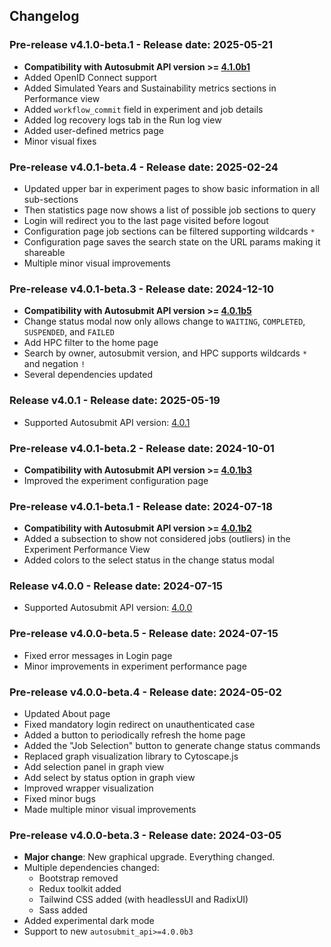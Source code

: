 ## Changelog

### Pre-release v4.1.0-beta.1 - Release date: 2025-05-21

* **Compatibility with Autosubmit API version >= [4.1.0b1](https://pypi.org/project/autosubmit-api/4.1.0b1/)**
* Added OpenID Connect support
* Added Simulated Years and Sustainability metrics sections in Performance view
* Added `workflow_commit` field in experiment and job details
* Added log recovery logs tab in the Run log view 
* Added user-defined metrics page
* Minor visual fixes

### Pre-release v4.0.1-beta.4 - Release date: 2025-02-24

* Updated upper bar in experiment pages to show basic information in all sub-sections
* Then statistics page now shows a list of possible job sections to query
* Login will redirect you to the last page visited before logout
* Configuration page job sections can be filtered supporting wildcards `*`
* Configuration page saves the search state on the URL params making it shareable
* Multiple minor visual improvements

### Pre-release v4.0.1-beta.3 - Release date: 2024-12-10

* **Compatibility with Autosubmit API version >= [4.0.1b5](https://pypi.org/project/autosubmit-api/4.0.1b5/)**
* Change status modal now only allows change to `WAITING`, `COMPLETED`, `SUSPENDED`, and `FAILED`
* Add HPC filter to the home page
* Search by owner, autosubmit version, and HPC supports wildcards `*` and negation `!`
* Several dependencies updated

### Release v4.0.1 - Release date: 2025-05-19

* Supported Autosubmit API version: [4.0.1](https://pypi.org/project/autosubmit-api/4.0.1/)

### Pre-release v4.0.1-beta.2 - Release date: 2024-10-01

* **Compatibility with Autosubmit API version >= [4.0.1b3](https://pypi.org/project/autosubmit-api/4.0.1b3/)**
* Improved the experiment configuration page

### Pre-release v4.0.1-beta.1 - Release date: 2024-07-18

* **Compatibility with Autosubmit API version >= [4.0.1b2](https://pypi.org/project/autosubmit-api/4.0.1b1/)**
* Added a subsection to show not considered jobs (outliers) in the Experiment Performance View
* Added colors to the select status in the change status modal

### Release v4.0.0 - Release date: 2024-07-15

* Supported Autosubmit API version: [4.0.0](https://pypi.org/project/autosubmit-api/4.0.0/)

### Pre-release v4.0.0-beta.5 - Release date: 2024-07-15

* Fixed error messages in Login page
* Minor improvements in experiment performance page

### Pre-release v4.0.0-beta.4 - Release date: 2024-05-02

* Updated About page
* Fixed mandatory login redirect on unauthenticated case
* Added a button to periodically refresh the home page
* Added the "Job Selection" button to generate change status commands 
* Replaced graph visualization library to Cytoscape.js
* Add selection panel in graph view
* Add select by status option in graph view
* Improved wrapper visualization
* Fixed minor bugs
* Made multiple minor visual improvements

### Pre-release v4.0.0-beta.3 - Release date: 2024-03-05

* **Major change**: New graphical upgrade. Everything changed.
* Multiple dependencies changed:
    * Bootstrap removed
    * Redux toolkit added
    * Tailwind CSS added (with headlessUI and RadixUI)
    * Sass added
* Added experimental dark mode
* Support to new `autosubmit_api>=4.0.0b3`